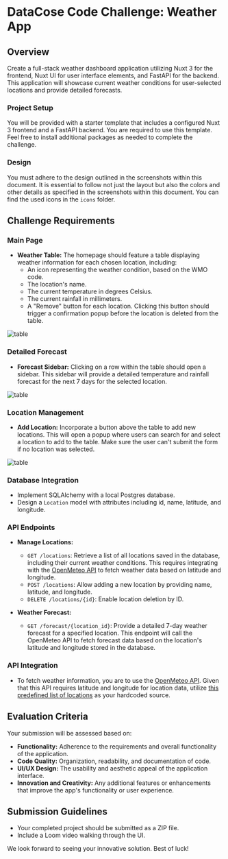 # DataCose Code Challenge: Weather App

## Overview

Create a full-stack weather dashboard application utilizing Nuxt 3 for the frontend, Nuxt UI for user interface elements, and FastAPI for the backend. This application will showcase current weather conditions for user-selected locations and provide detailed forecasts.

### Project Setup

You will be provided with a starter template that includes a configured Nuxt 3 frontend and a FastAPI backend. You are required to use this template. Feel free to install additional packages as needed to complete the challenge.

### Design

You must adhere to the design outlined in the screenshots within this document. It is essential to follow not just the layout but also the colors and other details as specified in the screenshots within this document. You can find the used icons in the `icons` folder.

## Challenge Requirements

### Main Page

- **Weather Table:** The homepage should feature a table displaying weather information for each chosen location, including:
  - An icon representing the weather condition, based on the WMO code.
  - The location's name.
  - The current temperature in degrees Celsius.
  - The current rainfall in millimeters.
  - A "Remove" button for each location. Clicking this button should trigger a confirmation popup before the location is deleted from the table.

![table](/design/table.png)

### Detailed Forecast

- **Forecast Sidebar:** Clicking on a row within the table should open a sidebar. This sidebar will provide a detailed temperature and rainfall forecast for the next 7 days for the selected location.

![table](/design/sidebar.png)

### Location Management

- **Add Location:** Incorporate a button above the table to add new locations. This will open a popup where users can search for and select a location to add to the table. Make sure the user can't submit the form if no location was selected.

![table](/design/modal.png)

### Database Integration

- Implement SQLAlchemy with a local Postgres database.
- Design a `Location` model with attributes including id, name, latitude, and longitude.

### API Endpoints

- **Manage Locations:**

  - `GET /locations`: Retrieve a list of all locations saved in the database, including their current weather conditions. This requires integrating with the [OpenMeteo API](https://open-meteo.com/) to fetch weather data based on latitude and longitude.
  - `POST /locations`: Allow adding a new location by providing name, latitude, and longitude.
  - `DELETE /locations/{id}`: Enable location deletion by ID.

- **Weather Forecast:**
  - `GET /forecast/{location_id}`: Provide a detailed 7-day weather forecast for a specified location. This endpoint will call the OpenMeteo API to fetch forecast data based on the location's latitude and longitude stored in the database.

### API Integration

- To fetch weather information, you are to use the [OpenMeteo API](https://open-meteo.com/). Given that this API requires latitude and longitude for location data, utilize [this predefined list of locations](https://gist.github.com/ofou/df09a6834a8421b4f376c875194915c9) as your hardcoded source.

## Evaluation Criteria

Your submission will be assessed based on:

- **Functionality:** Adherence to the requirements and overall functionality of the application.
- **Code Quality:** Organization, readability, and documentation of code.
- **UI/UX Design:** The usability and aesthetic appeal of the application interface.
- **Innovation and Creativity:** Any additional features or enhancements that improve the app's functionality or user experience.

## Submission Guidelines

- Your completed project should be submitted as a ZIP file.
- Include a Loom video walking through the UI.

We look forward to seeing your innovative solution. Best of luck!
